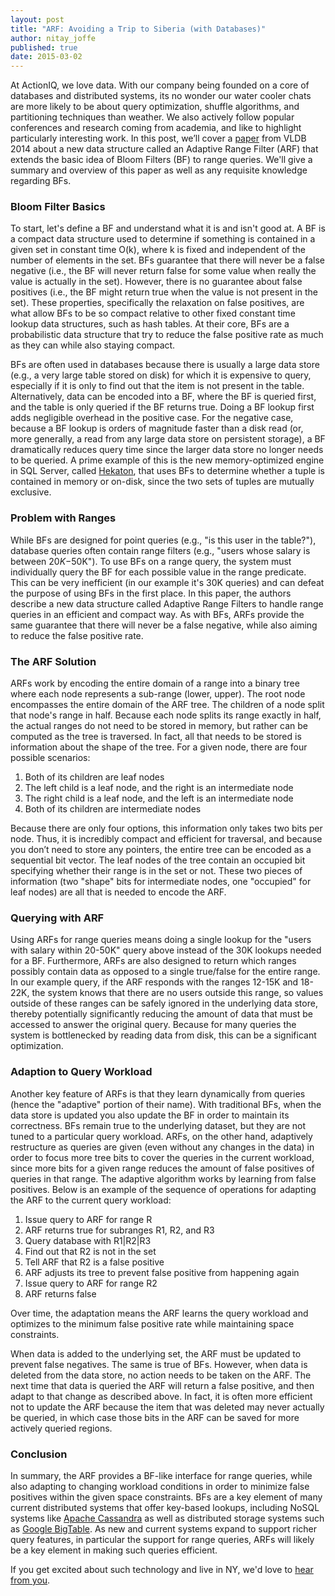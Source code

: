 ```yaml
---
layout: post
title: "ARF: Avoiding a Trip to Siberia (with Databases)"
author: nitay_joffe
published: true
date: 2015-03-02
---
```


At ActionIQ, we love data. With our company being founded on a core of databases and distributed systems,
its no wonder our water cooler chats are more likely to be about query optimization, shuffle algorithms,
and partitioning techniques than weather. We also actively follow popular conferences and research coming
from academia, and like to highlight particularly interesting work. In this post, we’ll cover a
[paper](http://www.vldb.org/pvldb/vol6/p1714-kossmann.pdf) from VLDB 2014 about a new data structure called
an Adaptive Range Filter (ARF) that extends the basic idea of Bloom Filters (BF) to range queries. We'll give
a summary and overview of this paper as well as any requisite knowledge regarding BFs.

### Bloom Filter Basics

To start, let's define a BF and understand what it is and isn't good at. A BF is a compact data structure used
to determine if something is contained in a given set in constant time O(k), where k is fixed and independent
of the number of elements in the set. BFs guarantee that there will never be a false negative (i.e.,  the BF
will never return false for some value when really the value is actually in the set). However, there is no guarantee
about false positives (i.e., the BF might return true when the value is not present in the set). These properties,
specifically the relaxation on false positives, are what allow BFs to be so compact relative to other fixed constant
time lookup data structures, such as hash tables. At their core, BFs are a probabilistic data structure that try to
reduce the false positive rate as much as they can while also staying compact.

BFs are often used in databases because there is usually a large data store (e.g., a very large table stored on disk)
for which it is expensive to query, especially if it is only to find out that the item is not present in the table.
Alternatively, data can be encoded into a BF, where the BF is queried first, and the table is only queried if the BF
returns true.  Doing a BF lookup first adds negligible overhead in the positive case. For the negative case, because
a BF lookup is orders of magnitude faster than a disk read (or, more generally, a read from any large data store on
persistent storage),  a BF dramatically reduces query time since the larger data store no longer needs to be queried.
A prime example of this is the new memory-optimized engine in SQL Server, called
[Hekaton](http://research-srv.microsoft.com/pubs/218305/p1016-eldawy.pdf), that uses BFs to determine whether a tuple
is contained in memory or on-disk, since the two sets of tuples are mutually exclusive.

### Problem with Ranges

While BFs are designed for point queries (e.g., "is this user in the table?"), database queries often contain range
filters (e.g., "users whose salary is between $20K-$50K"). To use BFs on a range query, the system must individually
query the BF for each possible value in the range predicate. This can be very inefficient (in our example it's 30K queries)
and can defeat the purpose of using BFs in the first place. In this paper, the authors describe a new data structure
called Adaptive Range Filters  to handle range queries in an efficient and compact way. As with BFs, ARFs provide the same
guarantee that there will never be a false negative, while also aiming to reduce the false positive rate.

### The ARF Solution

ARFs work by encoding the entire domain of a range into a binary tree where each node represents a sub-range (lower, upper).
The root node encompasses the entire domain of the ARF tree. The children of a node split that node's range in half. Because
each node splits its range exactly in half, the actual ranges do not need to be stored in memory, but rather can be computed
as the tree is traversed. In fact, all that needs to be stored is information about the shape of the tree. For a given node,
there are four possible scenarios:

1. Both of its children are leaf nodes
2. The left child is a leaf node, and the right is an intermediate node
3. The right child is a leaf node, and the left is an intermediate node
4. Both of its children are intermediate nodes

Because there are only four options, this information only takes two bits per node. Thus, it is incredibly compact and efficient
for traversal, and because you don’t need to store any pointers, the entire tree can be encoded as a sequential bit vector. The
leaf nodes of the tree contain an occupied bit specifying whether their range is in the set or not. These two pieces of information
(two "shape" bits for intermediate nodes, one "occupied" for leaf nodes) are all that is needed to encode the ARF.

### Querying with ARF

Using ARFs for range queries means doing a single lookup for the "users with salary within 20-50K" query above instead of the 30K
lookups needed for a BF. Furthermore, ARFs are also designed to return which ranges possibly contain data as opposed to a single
true/false for the entire range. In our example query, if the ARF responds with the ranges 12-15K and 18-22K, the system knows that
there are no users outside this range, so values outside of these ranges can be safely ignored in the underlying data store, thereby
potentially significantly reducing the amount of data that must be accessed to answer the original query. Because for many queries
the system is bottlenecked by reading data from disk, this can be a significant optimization.

### Adaption to Query Workload

Another key feature of ARFs is that they learn dynamically from queries (hence the "adaptive" portion of their name). With traditional
BFs, when the data store is updated you also update the BF in order to maintain its correctness. BFs remain true to the underlying
dataset, but they are not tuned to a particular query workload. ARFs, on the other hand, adaptively restructure as queries are given
(even without any changes in the data) in order to focus more tree bits to cover the queries in the current workload, since more bits
for a given range reduces the amount of false positives of queries in that range. The adaptive algorithm works by learning from false
positives. Below is an example of the sequence of operations for adapting the ARF to the current query workload:

1. Issue query to ARF for range R
2. ARF returns true for subranges R1, R2, and R3
3. Query database with R1|R2|R3
4. Find out that R2 is not in the set
5. Tell ARF that R2 is a false positive
6. ARF adjusts its tree to prevent false positive from happening again
7. Issue query to ARF for range R2
8. ARF returns false

Over time, the adaptation means the ARF learns the query workload and optimizes to the minimum false positive rate while maintaining space constraints.

When data is added to the underlying set, the ARF must be updated to prevent false negatives. The same is true of BFs. However, when data
is deleted from the data store, no action needs to be taken on the ARF. The next time that data is queried the ARF will return a false
positive, and then adapt to that change as described above. In fact, it is often more efficient not to update the ARF because the item that
was deleted may never actually be queried, in which case those bits in the ARF can be saved for more actively queried regions.

### Conclusion

In summary, the ARF provides a BF-like interface for range queries, while also adapting to changing workload conditions in order to minimize
false positives within the given space constraints. BFs are a key element of many current distributed systems that offer key-based lookups,
including NoSQL systems like [Apache Cassandra](http://cassandra.apache.org) as well as distributed storage systems such as [Google BigTable](http://static.googleusercontent.com/media/research.google.com/en/us/archive/bigtable-osdi06.pdf). As new and current systems expand to support richer query features, in particular the support for range queries, ARFs will likely be a key element in making such queries efficient.

If you get excited about such technology and live in NY, we'd love to [hear from you](mailto:blog@actioniq.co).
